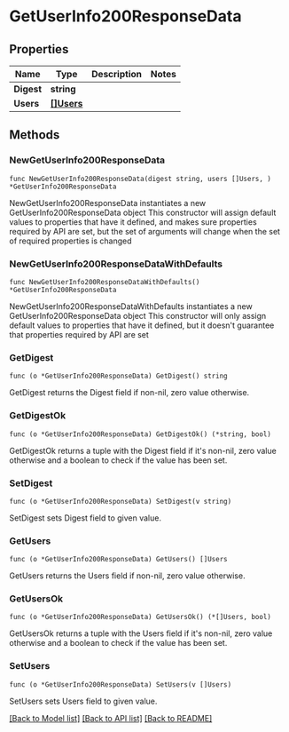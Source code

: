 # GetUserInfo200ResponseData

## Properties

Name | Type | Description | Notes
------------ | ------------- | ------------- | -------------
**Digest** | **string** |  | 
**Users** | [**[]Users**](Users.md) |  | 

## Methods

### NewGetUserInfo200ResponseData

`func NewGetUserInfo200ResponseData(digest string, users []Users, ) *GetUserInfo200ResponseData`

NewGetUserInfo200ResponseData instantiates a new GetUserInfo200ResponseData object
This constructor will assign default values to properties that have it defined,
and makes sure properties required by API are set, but the set of arguments
will change when the set of required properties is changed

### NewGetUserInfo200ResponseDataWithDefaults

`func NewGetUserInfo200ResponseDataWithDefaults() *GetUserInfo200ResponseData`

NewGetUserInfo200ResponseDataWithDefaults instantiates a new GetUserInfo200ResponseData object
This constructor will only assign default values to properties that have it defined,
but it doesn't guarantee that properties required by API are set

### GetDigest

`func (o *GetUserInfo200ResponseData) GetDigest() string`

GetDigest returns the Digest field if non-nil, zero value otherwise.

### GetDigestOk

`func (o *GetUserInfo200ResponseData) GetDigestOk() (*string, bool)`

GetDigestOk returns a tuple with the Digest field if it's non-nil, zero value otherwise
and a boolean to check if the value has been set.

### SetDigest

`func (o *GetUserInfo200ResponseData) SetDigest(v string)`

SetDigest sets Digest field to given value.


### GetUsers

`func (o *GetUserInfo200ResponseData) GetUsers() []Users`

GetUsers returns the Users field if non-nil, zero value otherwise.

### GetUsersOk

`func (o *GetUserInfo200ResponseData) GetUsersOk() (*[]Users, bool)`

GetUsersOk returns a tuple with the Users field if it's non-nil, zero value otherwise
and a boolean to check if the value has been set.

### SetUsers

`func (o *GetUserInfo200ResponseData) SetUsers(v []Users)`

SetUsers sets Users field to given value.



[[Back to Model list]](../README.md#documentation-for-models) [[Back to API list]](../README.md#documentation-for-api-endpoints) [[Back to README]](../README.md)


